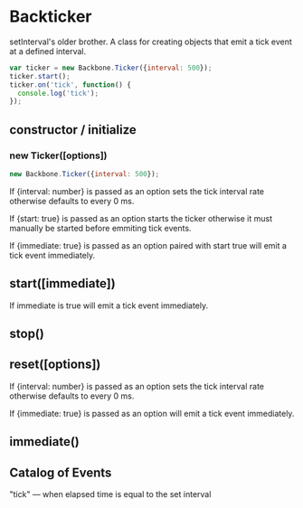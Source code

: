 # Backticker

setInterval's older brother. A class for creating objects that emit a tick event at a defined interval. 

```js
var ticker = new Backbone.Ticker({interval: 500});
ticker.start();
ticker.on('tick', function() {
  console.log('tick');
});
```

## constructor / initialize
### new Ticker([options])
```js
new Backbone.Ticker({interval: 500});
```

If {interval: number} is passed as an option sets the tick interval rate otherwise defaults to every 0 ms.

If {start: true} is passed as an option starts the ticker otherwise it must manually be started before emmiting tick events.

If {immediate: true} is passed as an option paired with start true will emit a tick event immediately.

## start([immediate])

If immediate is true will emit a tick event immediately.

## stop()

## reset([options])

If {interval: number} is passed as an option sets the tick interval rate otherwise defaults to every 0 ms.

If {immediate: true} is passed as an option will emit a tick event immediately.

## immediate()

## Catalog of Events
"tick" — when elapsed time is equal to the set interval
